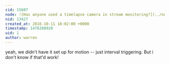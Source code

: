 ```yaml
---
cid: 15607
node: ![Has anyone used a timelapse camera in stream monitoring?](../notes/stevie/09-06-2016/question-has-anyone-used-a-timelapse-camera-in-stream-monitoring)
nid: 13427
created_at: 2016-10-11 18:02:00 +0000
timestamp: 1476208920
uid: 1
author: warren
---
```


yeah, we didn't have it set up for motion -- just interval triggering. But i don't know if that'd work!